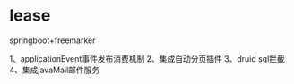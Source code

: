 # lease
springboot+freemarker 

  1、applicationEvent事件发布消费机制
  2、集成自动分页插件
  3、druid sql拦截
  4、集成javaMail邮件服务
  



